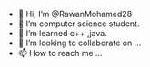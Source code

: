- 👋 Hi, I’m @RawanMohamed28
- 👀 I’m computer science student.
- 🌱 I’m learned c++ ,java.
- 💞️ I’m looking to collaborate on ...
- 📫 How to reach me ...

<!---
RawanMohamed28/RawanMohamed28 is a ✨ special ✨ repository because its `README.md` (this file) appears on your GitHub profile.
You can click the Preview link to take a look at your changes.
--->
